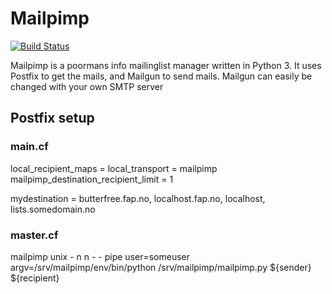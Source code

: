# Mailpimp
[![Build Status](https://drone.fap.no/api/badges/kradalby/mailpimp/status.svg)](https://drone.fap.no/kradalby/mailpimp)

Mailpimp is a poormans info mailinglist manager written in Python 3. It uses Postfix to get the mails, and Mailgun to send mails. Mailgun can easily be changed with your own SMTP server

## Postfix setup

### main.cf
local_recipient_maps =
local_transport = mailpimp
mailpimp_destination_recipient_limit = 1

mydestination = butterfree.fap.no, localhost.fap.no, localhost, lists.somedomain.no

### master.cf
mailpimp    unix    -       n       n       -       -       pipe
  user=someuser argv=/srv/mailpimp/env/bin/python /srv/mailpimp/mailpimp.py ${sender} ${recipient}
